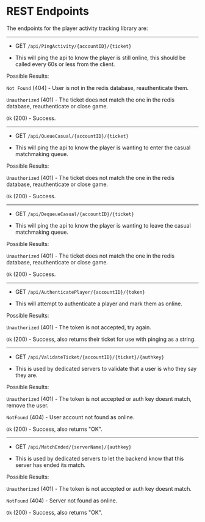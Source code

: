 # REST Endpoints

The endpoints for the player activity tracking library are:

--------------

* GET `/api/PingActivity/{accountID}/{ticket}`

 - This will ping the api to know the player is still online, this should be called every 60s or less from the client.

Possible Results:

`Not Found` (404) - User is not in the redis database, reauthenticate them.

`Unauthorized` (401) - The ticket does not match the one in the redis database, reauthenticate or close game.

`Ok` (200) - Success.

--------------

* GET `/api/QueueCasual/{accountID}/{ticket}`

 - This will ping the api to know the player is wanting to enter the casual matchmaking queue.

Possible Results:

`Unauthorized` (401) - The ticket does not match the one in the redis database, reauthenticate or close game.

`Ok` (200) - Success.

--------------

* GET `/api/DequeueCasual/{accountID}/{ticket}`

 - This will ping the api to know the player is wanting to leave the casual matchmaking queue.

Possible Results:

`Unauthorized` (401) - The ticket does not match the one in the redis database, reauthenticate or close game.

`Ok` (200) - Success.

--------------

* GET `/api/AuthenticatePlayer/{accountID}/{token}`

 - This will attempt to authenticate a player and mark them as online.

Possible Results:

`Unauthorized` (401) - The token is not accepted, try again.

`Ok` (200) - Success, also returns their ticket for use with pinging as a string.

--------------

* GET `/api/ValidateTicket/{accountID}/{ticket}/{authkey}`

 - This is used by dedicated servers to validate that a user is who they say they are.

Possible Results:

`Unauthorized` (401) - The token is not accepted or auth key doesnt match, remove the user.

`NotFound` (404) - User account not found as online.

`Ok` (200) - Success, also returns "OK".

--------------

* GET `/api/MatchEnded/{serverName}/{authkey}`

 - This is used by dedicated servers to let the backend know that this server has ended its match.

Possible Results:

`Unauthorized` (401) - The token is not accepted or auth key doesnt match.

`NotFound` (404) - Server not found as online.

`Ok` (200) - Success, also returns "OK".